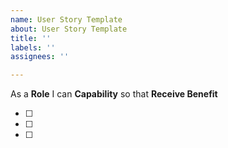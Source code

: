 ```yaml
---
name: User Story Template
about: User Story Template
title: ''
labels: ''
assignees: ''

---
```


As a **Role**  I can **Capability** so that **Receive Benefit**

- [ ] 
- [ ] 
- [ ]
